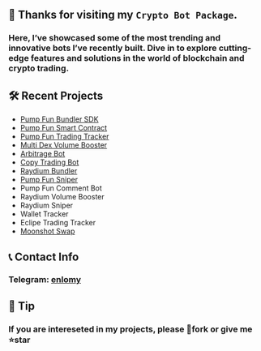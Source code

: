 ## 🌟 Thanks for visiting my `Crypto Bot Package`.
### Here, I’ve showcased some of the most **trending** and **innovative** bots I’ve recently built. Dive in to explore cutting-edge features and solutions in the world of blockchain and crypto trading.

## 🛠️ Recent Projects

- [Pump Fun Bundler SDK](https://github.com/enlomy/pump.fun-bundler)
- [Pump Fun Smart Contract](https://github.com/enlomy/pump.fun)
- [Pump Fun Trading Tracker](https://github.com/enlomy/pump.fun-trding-history)
- [Multi Dex Volume Booster](https://github.com/enlomy/multi-dex-volume-booster)
- [Arbitrage Bot](https://github.com/enlomy/arbitrage)
- [Copy Trading Bot](https://github.com/enlomy/copy-trading-bot)
- [Raydium Bundler](https://github.com/enlomy/raydium-bundler)
- [Pump Fun Sniper](https://github.com/enlomy/pump.fun-sniper)
- Pump Fun Comment Bot
- Raydium Volume Booster
- Raydium Sniper
- Wallet Tracker
- Eclipe Trading Tracker
- [Moonshot Swap](https://github.com/enlomy/moonshot-swap)
<!-- - [Pump Fun Comment Bot](https://github.com/enlomy/)
- [Raydium Volume Booster](https://github.com/enlomy/)
- [Raydium Sniper](https://github.com/enlomy/)
- [Wallet Tracker](https://github.com/enlomy/)
- [Copy Trading Bot](https://github.com/enlomy/)
- [Eclipe Trading Tracker](https://github.com/enlomy/) -->

## 📞 Contact Info

### Telegram: [enlomy](https://t.me/enlomy)

## 🍵 Tip

### If you are intereseted in my projects, please 🔗fork or give me ⭐star

